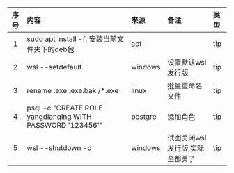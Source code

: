| 序号 | 内容                                                        | 来源      | 备注                | 类型  |
|:--:|:----------------------------------------------------------|:--------|:------------------|:----|
| 1  | sudo apt install -f, 安装当前文件夹下的deb包                        | apt     |                   | tip |
| 2  | wsl --setdefault <distro>                                 | windows | 设置默认wsl发行版        | tip |
| 3  | rename .exe .exe.bak <path>/*.exe                         | linux   | 批量重命名文件           | tip |
| 4  | psql -c "CREATE ROLE yangdianqing WITH PASSWORD '123456'" | postgre | 添加角色              | tip |
| 5  | wsl --shutdown -d <distro>                                | windows | 试图关闭wsl发行版,实际全都关了 | tip |